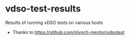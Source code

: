 # vdso-test-results

Results of running vDSO tests on various hosts

- Thanks to https://github.com/nlynch-mentor/vdsotest
